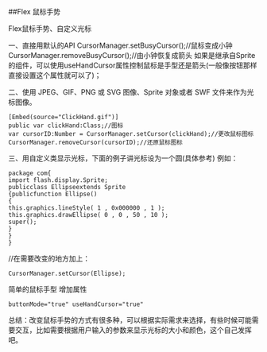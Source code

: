 ##Flex 鼠标手势


Flex鼠标手势、自定义光标

一、直接用默认的API
	CursorManager.setBusyCursor();//鼠标变成小钟
	CursorManager.removeBusyCursor();//由小钟恢复成箭头
如果是继承自Sprite的组件，可以使用useHandCursor属性控制鼠标是手型还是箭头(一般像按钮那样直接设置这个属性就可以了)；
 
二、使用 JPEG、GIF、PNG 或 SVG 图像、Sprite 对象或者 SWF 文件来作为光标图像。

 
	[Embed(source="ClickHand.gif")]
	public var clickHand:Class;//图标
	var cursorID:Number = CursorManager.setCursor(clickHand);//更改鼠标图标
	CursorManager.removeCursor(cursorID);//还原鼠标图标
 

三、用自定义类显示光标，下面的例子讲光标设为一个圆(具体参考)
例如：

	package com{
	import flash.display.Sprite;
	publicclass Ellipseextends Sprite
	{publicfunction Ellipse()
	{
	this.graphics.lineStyle( 1 , 0x000000 , 1 );
	this.graphics.drawEllipse( 0 , 0 , 50 , 10 );
	super();
	}
	}
	}

//在需要改变的地方加上：

	CursorManager.setCursor(Ellipse);

简单的鼠标手型 增加属性 
 
	buttonMode="true" useHandCursor="true"
 
总结：改变鼠标手势的方式有很多种，可以根据实际需求来选择，有些时候可能需要交互，比如需要根据用户输入的参数来显示光标的大小和颜色，这个自己发挥吧。